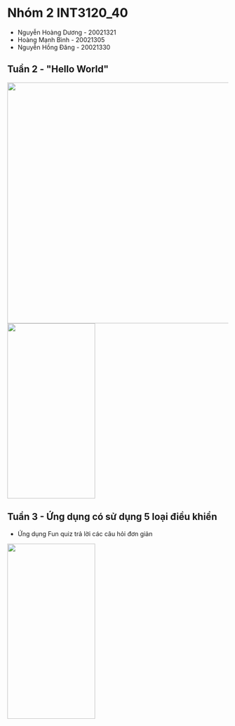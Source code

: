 # Nhóm 2 INT3120_40

- Nguyễn Hoàng Dương - 20021321
- Hoàng Mạnh Bình - 20021305
- Nguyễn Hồng Đăng - 20021330

## Tuần 2 - "Hello World"


<img src="https://user-images.githubusercontent.com/84310695/190576253-f073e908-3afb-4c0f-a374-e54ac276fd91.PNG" width="1000" height="550"/>

<img src="https://user-images.githubusercontent.com/84310695/190575270-aa817114-b816-48f6-b989-eb248f74b1c8.png" width="200" height="400"/>

## Tuần 3 - Ứng dụng có sử dụng 5 loại điều khiển

- Ứng dụng Fun quiz trả lời các câu hỏi đơn giản 
<img src="https://user-images.githubusercontent.com/84310695/191901103-947f2af7-6bf7-46ed-b98d-57f5312d0a74.gif" width="200" height="400"/>
